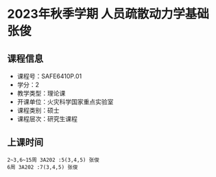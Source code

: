 # 2023年秋季学期 人员疏散动力学基础 张俊






## 课程信息

- 课程号：SAFE6410P.01
- 学分：2
- 教学类型：理论课
- 开课单位：火灾科学国家重点实验室
- 课程类别：硕士
- 课程层次：研究生课程

## 上课时间

```
2~3,6~15周 3A202 :5(3,4,5) 张俊
6周 3A202 :7(3,4,5) 张俊
```

